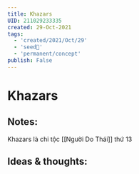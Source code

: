 ```yaml
---
title: Khazars
UID: 211029233335
created: 29-Oct-2021
tags:
  - 'created/2021/Oct/29'
  - 'seed🥜'
  - 'permanent/concept'
publish: False
---
```

# Khazars

## Notes:
Khazars là chi tộc [[Người Do Thái]] thứ 13 

## Ideas & thoughts:


